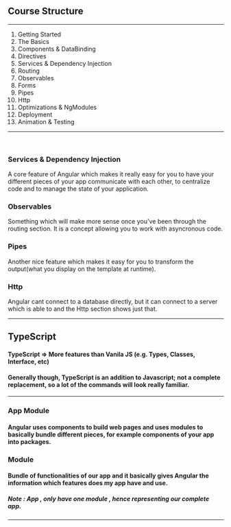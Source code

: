 ## Course Structure

---

<ol>
    <li>Getting Started</li>
    <li>The Basics</li>
    <li>Components & DataBinding</li>
    <li>Directives</li>
    <li>Services & Dependency Injection</li>
    <li>Routing</li>
    <li>Observables</li>
    <li>Forms</li>
    <li>Pipes</li>
    <li>Http</li>
    <li>Optimizations & NgModules</li>
    <li>Deployment</li>
    <li>Animation & Testing</li>
</ol>

---

<br/>

<h3>Services & Dependency Injection</h3>
<p>A core feature of Angular which makes it really easy for you to have your different pieces of your app communicate with each other, to centralize code and to manage the state of your application.</p>

<h3>Observables</h3>
<p>Something which will make more sense once you've been through the routing section. It is a concept allowing you to work with asyncronous code.</p>

<h3>Pipes</h3>
<p>Another nice feature which makes it easy for you to transform the output(what you display on the template at runtime).</p>

<h3>Http</h3>
<p>Angular cant connect to a database directly, but it can connect to a server which is able to and the Http section shows just that.</p>

---

## TypeScript

<h4>TypeScript => More features than Vanila JS (e.g. Types, Classes, Interface, etc)</h4>
<h4>Generally though, TypeScript is an addition to Javascript; not a complete replacement, so a lot of the commands will look really familiar.</h4>

---

### App Module

<h4>Angular uses components to build web pages and uses modules to basically bundle different pieces, for example components of your app into packages.</h4>

### Module

<h4>Bundle of functionalities of our app and it basically gives Angular the information which features does my app have and use. </h4>

<h5>Note : App , only have one module , hence representing our complete app.</h5>

---
